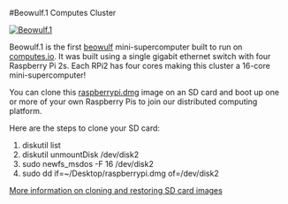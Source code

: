 #Beowulf.1 Computes Cluster

[![Beowulf.1](https://cdn-images-1.medium.com/max/1600/1*eSi20Ri25vGSdoSfZL17FA.jpeg)](https://medium.com/computes-io/beowulf-1-powered-by-computes-io-supercomputer-cc227e85f17b#.emum6g4sc)

Beowulf.1 is the first [beowulf](https://en.wikipedia.org/wiki/Beowulf) mini-supercomputer built to run on [computes.io](http://computes.io). It was built using a single gigabit ethernet switch with four Raspberry Pi 2s. Each RPi2 has four cores making this cluster a 16-core mini-supercomputer!

You can clone this [raspberrypi.dmg](https://www.dropbox.com/s/gomchawunajogix/raspberrypi.dmg?dl=0) image on an SD card and boot up one or more of your own Raspberry Pis to join our distributed computing platform.

Here are the steps to clone your SD card:

1. diskutil list
2. diskutil unmountDisk /dev/disk2
3. sudo newfs_msdos -F 16 /dev/disk2
4. sudo dd if=~/Desktop/raspberrypi.dmg of=/dev/disk2


[More information on cloning and restoring SD card images](http://computers.tutsplus.com/articles/how-to-clone-raspberry-pi-sd-cards-using-the-command-line-in-os-x--mac-59911)

